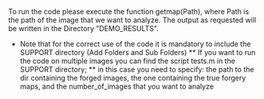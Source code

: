To run the code please execute the function getmap(Path), where Path is the path of the image that we want to analyze.
The output as requested will be written in the Directory "DEMO_RESULTS".
* Note that for the correct use of the code it is mandatory to include the SUPPORT directory (Add Folders and Sub Folders)
** If you want to run the code on multiple images you can find the script tests.m in the SUPPORT directory;
** in this case you need to specify: the path to the dir containing the forged images, the one containing the true forgery maps, and the number_of_images that you want to analyze